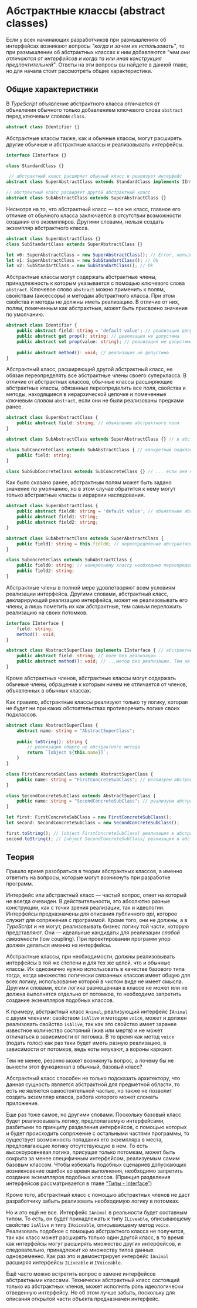 # Абстрактные классы (abstract classes)

Если у всех начинающих разработчиков при размышлениях об интерфейсах возникают вопросы _"когда и зачем их использовать"_, то при размышлении об абстрактных классах к ним добавляются _"чем они отличаются от интерфейсов и когда та или иная конструкция предпочтительней"_. Ответы на эти вопросы вы найдете в данной главе, но для начала стоит рассмотреть общие характеристики.


## Общие характеристики

В _TypeScript_ объявление абстрактного класса отличается от объявления обычного только добавлением ключевого слова `abstract` перед ключевым словом `class`.

`````ts
abstract class Identifier {}
`````

Абстрактные классы также, как и обычные классы, могут расширять другие обычные и абстрактные классы и реализовывать интерфейсы.

`````ts
interface IInterface {}

class StandardClass {}

 // абстрактный класс расширяет обычный класс и реализует интерфейс
abstract class SuperAbstractClass extends StandardClass implements IInterface {}

// абстрактный класс расширяет другой абстрактный класс
abstract class SubAbstractClass extends SuperAbstractClass {} 
`````

Несмотря на то, что абстрактный класс — все же класс, главное его отличие от обычного класса заключается в отсутствии возможности создания его экземпляров. Другими словами, нельзя создать экземпляр абстрактного класса.

`````ts
abstract class SuperAbstractClass {}
class SubStandartClass extends SuperAbstractClass {}

let v0: SuperAbstractClass = new SuperAbstractClass(); // Error, нельзя создавать экземпляры абстрактного класса
let v1: SuperAbstractClass = new SubStandartClass(); // Ok
let v2: SubStandartClass = new SubStandartClass(); // Ok
`````

Абстрактные классы могут содержать абстрактные члены, принадлежность к которым указывается с помощью ключевого слова `abstract`. Ключевое слово `abstract` можно применить к полям, свойствам (аксессоры) и методам абстрактного класса. При этом свойства и методы не должны иметь реализацию. В отличие от них, полям, помеченным как абстрактные, может быть присвоено значение по умолчанию.

`````ts
abstract class Identifier {
    public abstract field: string = 'default value'; // реализация допустима
    public abstract get prop(): string; // реализация не допустима
    public abstract set prop(value: string); // реализация не допустима
    
    public abstract method(): void; // реализация не допустима
}
`````

Абстрактный класс, расширяющий другой абстрактный класс, не обязан переопределять все абстрактные члены своего суперкласса. В отличие от абстрактных классов, обычные классы расширяющие абстрактные классы, обязанные переопределить все поля, свойства и методы, находящиеся в иерархической цепочке и помеченные ключевым словом `abstract`, если они не были реализованы предками ранее.

`````ts
abstract class SuperAbstractClass {
    public abstract field: string; // объявление абстрактного поля
}

abstract class SubAbstractClass extends SuperAbstractClass {} // в абстрактных потомках допускается не переопределять абстрактные члены предков 

class SubConcreteClass extends SubAbstractClass { // конкретный подкласс обязан переопределять абстрактные члены, если они...
    public field: string;
}

class SubSubConcreteClass extends SubConcreteClass {} // ... если они не были переопределены в классах-предках
`````

Как было сказано ранее, абстрактным полям может быть задано значение по умолчанию, но в этом случае обратится к нему могут только абстрактные классы в иерархии наследования. 

`````ts
abstract class SuperAbstractClass {
    public abstract field0: string = 'default value'; // объявление абстрактного поля со значением по-умолчанию
    public abstract field1: string;
    public abstract field2: string;
}

abstract class SubAbstractClass extends SuperAbstractClass {
    public field1: string = this.field0; // переопределение абстрактного поля и инициализация его значением абстрактного поля, которому было присвоено значение по умолчанию в абстрактном предке
} 

class SuboncreteClass extends SubAbstractClass {
    public field0: string; // конкретному классу необходимо переопределить два абстрактных поля, так как в предках был переопределен только один член
    public field2: string;
}
`````

Абстрактные члены в полной мере удовлетворяют всем условиям реализации интерфейса. Другими словами, абстрактный класс, декларирующий реализацию интерфейса, может не реализовывать его члены, а лишь пометить их как абстрактные, тем самым переложить реализацию на своих потомков.

`````ts
interface IInterface {
    field: string;
    method(): void;
}

abstract class AbstractSuperClass implements IInterface { // абстрактный класс декларирует реализацию интерфейса
    public abstract field: string; // поле без реализации...
    public abstract method(): void; // ...метод без реализации. Тем не менее ошибки не возникает
}
`````

Кроме абстрактных членов, абстрактные классы могут содержать обычные члены, обращение к которым ничем не отличается от членов, объявленных в обычных классах.

Как правило, абстрактные классы реализуют только ту логику, которая не будет ни при каких обстоятельствах противоречить логике своих подклассов.

`````ts
abstract class AbstractSuperClass {
    abstract name: string = "AbstractSuperClass";
    
    public toString(): string {
        // реализация общего не абстрактного метода
        return `[object ${this.name}]`;
    }
}

class FirstConcreteSubClass extends AbstractSuperClass {
    public name: string = "FirstConcreteSubClass"; // реализуем абстрактное поле
}

class SecondConcreteSubClass extends AbstractSuperClass {
    public name: string = "SecondConcreteSubClass"; // реализуем абстрактное поле
}

let first: FirstConcreteSubClass = new FirstConcreteSubClass();
let second: SecondConcreteSubClass = new SecondConcreteSubClass();

first.toString(); // [object FirstConcreteSubClass] реализация в абстрактном предке
second.toString(); // [object SecondConcreteSubClass] реализация в абстрактном предке
`````


## Теория

Пришло время разобраться в теории абстрактных классов, а именно ответить на вопросы, которые могут возникнуть при разработке программ.

Интерфейс или абстрактный класс — частый вопрос, ответ на который не всегда очевиден. В действительности, это абсолютно разные конструкции, как с точки зрения реализации, так и идеологии. Интерфейсы предназначены для описания публичного _api_, которое служит для сопряжения с программой. Кроме того, они не должны, а в _TypeScript_ и не могут, реализовывать бизнес логику той части, которую представляют. Они — идеальные кандидаты для реализации _слабой связанности_ (low coupling). При проектировании программ упор должен делаться именно на интерфейсы.

Абстрактные классы, при необходимости, должны реализовывать интерфейсы в той же степени и для тех же целей, что и обычные классы. Их однозначно нужно использовать в качестве базового типа тогда, когда множество логически связанных классов имеет общую для всех логику, использование которой в чистом виде не имеет смысла. Другими словами, если логика размещенная в классе не может или не должна выполнятся отдельно от потомков, то необходимо запретить создание экземпляров подобных классов.

К примеру, абстрактный класс `Animal`, реализующий интерфейс `IAnimal` с двумя членами: свойством `isAlive` и методом `voice`, может и должен реализовать свойство `isAlive`, так как это свойство имеет заранее известное количество состояний (жив или мертв) и не может отличаться в зависимости от потомка. В то время как метод `voice` (подать голос) как раз таки будет иметь разную реализацию, в зависимости от потомков, ведь коты мяукают, а вороны каркают. 

Тем не менее, резонно может возникнуть вопрос, а почему бы не вынести этот функционал в обычный, базовый класс?

Абстрактный класс способен не только подсказать архитектору, что данная сущность является абстрактной для предметной области, то есть не является самостоятельной частью, но также не позволит создать экземпляр класса, работа которого может сломать приложение.

Еще раз тоже самое, но другими словами. Поскольку базовый класс будет реализовывать логику, предполагаемую интерфейсами, разбитыми по принципу разделения интерфейсов, с помощью которых и будет происходить сопряжение с остальными частями программы, то существует возможность попадания его экземпляра в места, предполагающие логику отсутствующую в нем. То есть высокоуровневая логика, присущая только потомкам, может быть сокрыта за менее специфичным интерфейсом, реализуемым самим базовым классом. Чтобы избежать подобных сценариев допускающих возникновение ошибок во время выполнения, необходимо запретить создание экземпляров подобных классов. (Принцип разделения интерфейсов рассматривается в главе [“Типы - Interface”](../021.(Типы)%20Interfaces))

Кроме того, абстрактный класс с помощью абстрактных членов не даст разработчику забыть реализовать необходимую логику в потомках.

Но и это ещё не все. Интерфейс `IAnimal` в реальности будет составным типом. То есть, он будет принадлежать к типу `ILiveable`, описывающему свойство `isAlive` и типу `IVoiceable`, описывающему метод `voice`. Реализовать подобное с помощью абстрактного класса не получится, так как класс может расширять только один другой класс, в то время как интерфейсы могут расширять множество других интерфейсов, и следовательно, принадлежит ко множеству типов данных одновременно. Как раз это и демонстрирует интерфейс `IAnimal` расширяя интерфейсы `ILiveable` и `IVoiceable`. 

Ещё часто можно встретить вопрос о замене интерфейсов абстрактными классами. Технически абстрактный класс состоящий только из абстрактных членов, может исполнять роль идеологически отведенную интерфейсу. Но об этом лучше забыть, поскольку для описания открытой части объекта предназначен интерфейс.


